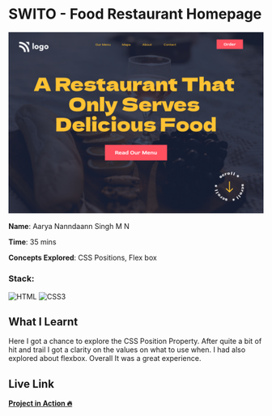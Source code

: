 # SWITO - Food Restaurant Homepage

![Food Restaurant Homepage](./2.png)

**Name**: Aarya Nanndaann Singh M N

**Time**: 35 mins 

**Concepts Explored**: CSS Positions, Flex box

### **Stack**:

![HTML](https://img.shields.io/badge/-HTML5-orange)
![CSS3](https://img.shields.io/badge/-CSS3-blue)

## What I Learnt

Here I got a chance to explore the CSS Position Property. After quite a bit of hit and trail I got a clarity on the values on what to use when. I had also explored about flexbox. Overall It was a great experience.

## Live Link

**[Project in Action 🔥](https://swito-food.netlify.app/)**